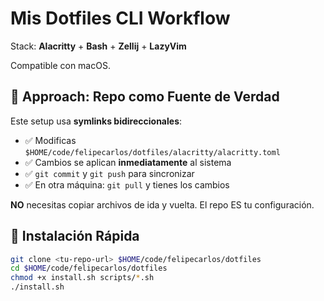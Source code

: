 # Mis Dotfiles CLI Workflow

Stack: **Alacritty** + **Bash** + **Zellij** + **LazyVim**

Compatible con macOS.

## 🎯 **Approach: Repo como Fuente de Verdad**

Este setup usa **symlinks bidireccionales**:
- ✅ Modificas `$HOME/code/felipecarlos/dotfiles/alacritty/alacritty.toml` 
- ✅ Cambios se aplican **inmediatamente** al sistema
- ✅ `git commit` y `git push` para sincronizar
- ✅ En otra máquina: `git pull` y tienes los cambios

**NO** necesitas copiar archivos de ida y vuelta. El repo ES tu configuración.

## 🚀 Instalación Rápida

```bash
git clone <tu-repo-url> $HOME/code/felipecarlos/dotfiles
cd $HOME/code/felipecarlos/dotfiles
chmod +x install.sh scripts/*.sh
./install.sh
